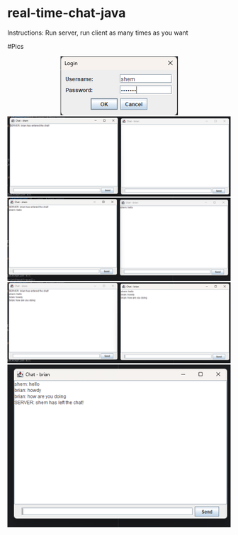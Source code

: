 # real-time-chat-java
Instructions: Run server, run client as many times as you want

#Pics
<div align="center">
  <img src="image_2025-04-06_145206318.png" />
  <img src="Screenshot 2025-04-06 031633.png" />
  <img src="Screenshot 2025-04-06 031759.png" />
  <img src="Screenshot 2025-04-06 031844.png" />
  <img src="Screenshot 2025-04-06 031902.png" />
</div>
